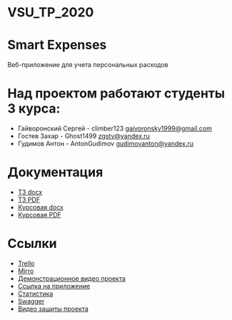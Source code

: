 # VSU_TP_2020
# Smart Expenses
Веб-приложение для учета персональных расходов

# Над проектом работают студенты 3 курса:
+ Гайворонский Сергей - climber123 [gaivoronsky1999@gmail.com](gaivoronsky1999@gmail.com)
+ Гостев Захар - Ghost1499 [zgstv@yandex.ru](zgstv@yandex.ru)
+ Гудимов Антон - AntonGudimov [gudimovanton@yandex.ru](gudimovanton@yandex.ru)

# Документация
+ [ТЗ docx](https://github.com/climber123/VSU_TP_2020/blob/master/Documents/Tekhnicheskoe_zadanie.docx)
+ [ТЗ PDF](https://github.com/climber123/VSU_TP_2020/blob/master/Documents/Tekhnicheskoe_zadanie.pdf)
+ [Курсовая docx](https://github.com/climber123/VSU_TP_2020/blob/master/Documents/Course_project.docx)
+ [Курсовая PDF](https://github.com/climber123/VSU_TP_2020/blob/master/Documents/Course_project.pdf)

# Ссылки
+ [Trello](https://trello.com/b/xaVoEDSt/%D0%BA%D1%83%D1%80%D1%81%D0%BE%D0%B2%D0%BE%D0%B9-%D0%BF%D1%80%D0%BE%D0%B5%D0%BA%D1%82-%D1%82%D0%B5%D1%85%D0%BD%D0%BE%D0%BB%D0%BE%D0%B3%D0%B8%D0%B8-%D0%BF%D1%80%D0%BE%D0%B3%D1%80%D0%B0%D0%BC%D0%BC%D0%B8%D1%80%D0%BE%D0%B2%D0%B0%D0%BD%D0%B8%D1%8F)
+ [Mirro](https://miro.com/app/board/o9J_kvYI1Cs=/)
+ [Демонстрационное видео проекта](https://yadi.sk/i/ZCGYsWxEnCMNIA)
+ [Ссылка на приложение](http://f0448851.xsph.ru/)
+ [Статистика](https://metrika.yandex.ru/dashboard?id=65048551)
+ [Swagger](http://f0448851.xsph.ru/swagger-ui-master/dist/)
+ [Видео защиты проекта](https://www.youtube.com/watch?v=nQ9IjxC7OfM)


